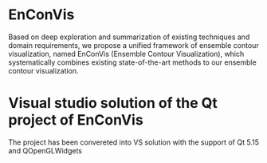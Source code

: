 # EnConVis

Based on deep exploration and summarization of existing techniques and domain requirements, we propose a unified framework of ensemble contour visualization, named EnConVis (Ensemble Contour Visualization), which systematically combines existing state-of-the-art methods to our ensemble contour visualization.

# Visual studio solution of the Qt project of EnConVis

The project has been convereted into VS solution with the support of Qt 5.15 and QOpenGLWidgets